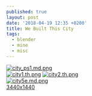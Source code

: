 ```yaml
---
published: true
layout: post
date: '2018-04-19 12:35 +0200'
title: We Built This City
tags:
  - blender
  - mine
  - misc
---
```

[![city_ps1.md.png](https://cdn.scrot.moe/images/2018/04/19/city_ps1.md.png)](https://cdn.scrot.moe/images/2018/04/19/city_ps1.png)  
[![city1.th.png](https://cdn.scrot.moe/images/2018/04/20/city1.th.png)](https://scrot.moe/image/9g2Bb) [![city2.th.png](https://cdn.scrot.moe/images/2018/04/20/city2.th.png)](https://scrot.moe/image/9gJhp)  
[![city5e.md.png](https://cdn.scrot.moe/images/2018/04/20/city5e.md.png)](https://scrot.moe/image/9gwG3)    
[3440x1440](https://cdn.scrot.moe/images/2018/04/20/city5g_3440x1440.jpg)
